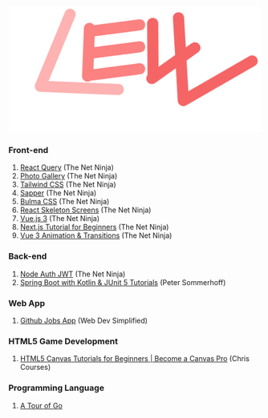 <p align="center">
    <img src="logo.svg" />
</p>

### Front-end

1. [React Query](https://www.youtube.com/playlist?list=PL4cUxeGkcC9jpi7Ptjl5b50p9gLjOFani) (The Net Ninja)
2. [Photo Gallery](https://www.youtube.com/watch?v=vUe91uOx7R0) (The Net Ninja)
3. [Tailwind CSS](https://www.youtube.com/playlist?list=PL4cUxeGkcC9gpXORlEHjc5bgnIi5HEGhw) (The Net Ninja)
4. [Sapper](https://www.youtube.com/playlist?list=PL4cUxeGkcC9gdr4Qhx83gBBcID-KMe-PQ) (The Net Ninja)
5. [Bulma CSS](https://www.youtube.com/playlist?list=PL4cUxeGkcC9iXItWKbaQxcyDT1u6E7a8a) (The Net Ninja)
6. [React Skeleton Screens](https://www.youtube.com/playlist?list=PL4cUxeGkcC9i6bZhMuAzQpC6YgLmB4k4-) (The Net Ninja)
7. [Vue.js 3](https://youtube.com/playlist?list=PL4cUxeGkcC9hYYGbV60Vq3IXYNfDk8At1) (The Net Ninja)
8. [Next.js Tutorial for Beginners](https://youtube.com/playlist?list=PL4cUxeGkcC9g9gP2onazU5-2M-AzA8eBw) (The Net Ninja)
8. [Vue 3 Animation & Transitions](https://youtube.com/playlist?list=PL4cUxeGkcC9ghm7-iTfS9n468Kp7l9Ipu) (The Net Ninja)

### Back-end
1. [Node Auth JWT](https://www.youtube.com/playlist?list=PL4cUxeGkcC9iqqESP8335DA5cRFp8loyp) (The Net Ninja)
2. [Spring Boot with Kotlin & JUnit 5 Tutorials](https://youtube.com/playlist?list=PL6gx4Cwl9DGDPsneZWaOFg0H2wsundyGr) (Peter Sommerhoff)

### Web App
1. [Github Jobs App](https://www.youtube.com/watch?v=fxY1q4SCB64) (Web Dev Simplified)

### HTML5 Game Development
1. [HTML5 Canvas Tutorials for Beginners | Become a Canvas Pro](https://youtube.com/playlist?list=PLpPnRKq7eNW3We9VdCfx9fprhqXHwTPXL) (Chris Courses)

### Programming Language
1. [A Tour of Go](https://tour.golang.org/welcome/1)
